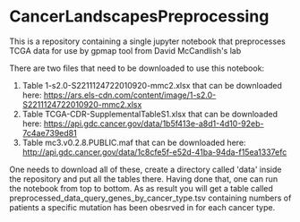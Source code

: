 # CancerLandscapesPreprocessing
This is a repository containing a single jupyter notebook that preprocesses TCGA data for use by gpmap tool from David McCandlish's lab

There are two files that need to be downloaded to use this notebook:

1. Table 1-s2.0-S2211124722010920-mmc2.xlsx that can be downloaded here: https://ars.els-cdn.com/content/image/1-s2.0-S2211124722010920-mmc2.xlsx
2. Table TCGA-CDR-SupplementalTableS1.xlsx that can be downloaded here: https://api.gdc.cancer.gov/data/1b5f413e-a8d1-4d10-92eb-7c4ae739ed81
3. Table mc3.v0.2.8.PUBLIC.maf that can be downloaded here: http://api.gdc.cancer.gov/data/1c8cfe5f-e52d-41ba-94da-f15ea1337efc

One needs to download all of these, create a directory called 'data' inside the repository and put all the tables there. Having done that, one can run the notebook from top to bottom. As as result you will get a table called preprocessed_data_query_genes_by_cancer_type.tsv containing numbers of patients a specific mutation has been obesrved in for each cancer type.
